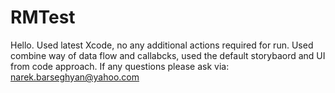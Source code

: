 # RMTest

Hello. Used latest Xcode, no any additional actions required for run. Used combine way of data flow and callabcks, used the default storybaord and UI from code approach.
If any questions please ask via:  narek.barseghyan@yahoo.com
